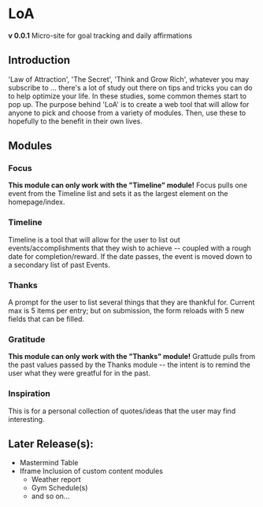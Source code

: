 # LoA
**v 0.0.1**
Micro-site for goal tracking and daily affirmations

## Introduction
'Law of Attraction', 'The Secret', 'Think and Grow Rich', whatever you may subscribe to ... there's a lot of study out there on tips and tricks you can do to help optimize your life.
In these studies, some common themes start to pop up.
The purpose behind 'LoA' is to create a web tool that will allow for anyone to pick and choose from a variety of modules. Then, use these to hopefully to the benefit in their own lives.

## Modules
### Focus
**This module can only work with the "Timeline" module!**
Focus pulls one event from the Timeline list and sets it as the largest element on the homepage/index.
### Timeline
Timeline is a tool that will allow for the user to list out events/accomplishments that they wish to achieve -- coupled with a rough date for completion/reward. If the date passes, the event is moved down to a secondary list of past Events.
### Thanks
A prompt for the user to list several things that they are thankful for.
Current max is 5 items per entry; but on submission, the form reloads with 5 new fields that can be filled.
### Gratitude
**This module can only work with the "Thanks" module!**
Grattude pulls from the past values passed by the Thanks module -- the intent is to remind the user what they were greatful for in the past.
### Inspiration
This is for a personal collection of quotes/ideas that the user may find interesting.

## Later Release(s):
* Mastermind Table
* Iframe Inclusion of custom content modules
	* Weather report
	* Gym Schedule(s)
	* and so on...